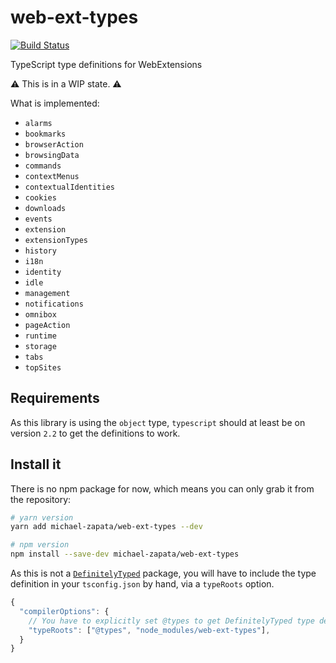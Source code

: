 # web-ext-types

[![Build Status][build-badge]][build-url]

TypeScript type definitions for WebExtensions

:warning: This is in a WIP state. :warning:

What is implemented:
- `alarms`
- `bookmarks`
- `browserAction`
- `browsingData`
- `commands`
- `contextMenus`
- `contextualIdentities`
- `cookies`
- `downloads`
- `events`
- `extension`
- `extensionTypes`
- `history`
- `i18n`
- `identity`
- `idle`
- `management`
- `notifications`
- `omnibox`
- `pageAction`
- `runtime`
- `storage`
- `tabs`
- `topSites`

## Requirements

As this library is using the `object` type, `typescript` should at least be on
version `2.2` to get the definitions to work.

## Install it

There is no npm package for now, which means you can only grab it from the
repository:

```sh
# yarn version
yarn add michael-zapata/web-ext-types --dev

# npm version
npm install --save-dev michael-zapata/web-ext-types
```

As this is not a [`DefinitelyTyped`][definitely-typed] package, you will have to
include the type definition in your `tsconfig.json` by hand, via a `typeRoots`
option.

```js
{
  "compilerOptions": {
    // You have to explicitly set @types to get DefinitelyTyped type definitions
    "typeRoots": ["@types", "node_modules/web-ext-types"],
  }
}
```

[build-badge]: https://travis-ci.org/michael-zapata/web-ext-types.svg?branch=master
[build-url]: https://travis-ci.org/michael-zapata/web-ext-types
[definitely-typed]: https://github.com/DefinitelyTyped/DefinitelyTyped/
